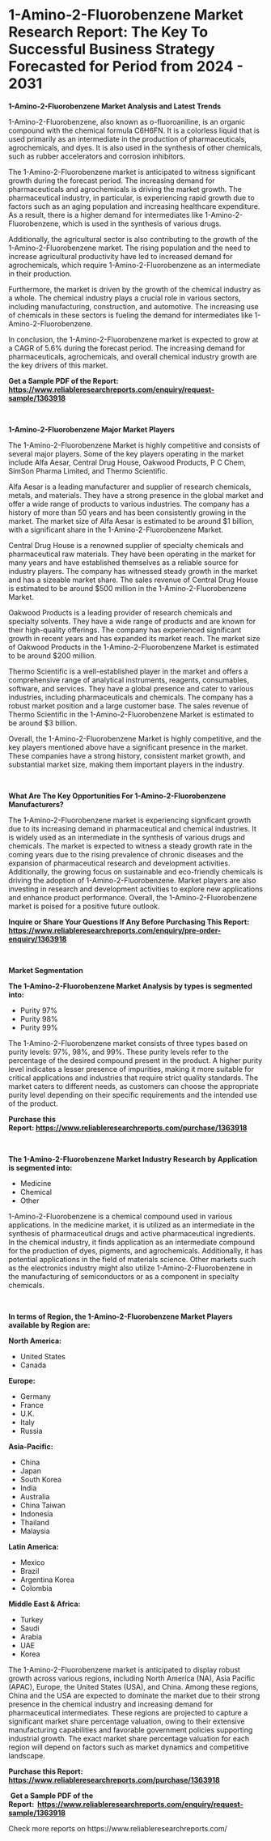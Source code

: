 <p><h1>1-Amino-2-Fluorobenzene Market Research Report: The Key To Successful Business Strategy Forecasted for Period from 2024 - 2031</h1></p><p><strong>1-Amino-2-Fluorobenzene Market Analysis and Latest Trends</strong></p>
<p><p>1-Amino-2-Fluorobenzene, also known as o-fluoroaniline, is an organic compound with the chemical formula C6H6FN. It is a colorless liquid that is used primarily as an intermediate in the production of pharmaceuticals, agrochemicals, and dyes. It is also used in the synthesis of other chemicals, such as rubber accelerators and corrosion inhibitors.</p><p>The 1-Amino-2-Fluorobenzene market is anticipated to witness significant growth during the forecast period. The increasing demand for pharmaceuticals and agrochemicals is driving the market growth. The pharmaceutical industry, in particular, is experiencing rapid growth due to factors such as an aging population and increasing healthcare expenditure. As a result, there is a higher demand for intermediates like 1-Amino-2-Fluorobenzene, which is used in the synthesis of various drugs.</p><p>Additionally, the agricultural sector is also contributing to the growth of the 1-Amino-2-Fluorobenzene market. The rising population and the need to increase agricultural productivity have led to increased demand for agrochemicals, which require 1-Amino-2-Fluorobenzene as an intermediate in their production.</p><p>Furthermore, the market is driven by the growth of the chemical industry as a whole. The chemical industry plays a crucial role in various sectors, including manufacturing, construction, and automotive. The increasing use of chemicals in these sectors is fueling the demand for intermediates like 1-Amino-2-Fluorobenzene.</p><p>In conclusion, the 1-Amino-2-Fluorobenzene market is expected to grow at a CAGR of 5.6% during the forecast period. The increasing demand for pharmaceuticals, agrochemicals, and overall chemical industry growth are the key drivers of this market.</p></p>
<p><strong>Get a Sample PDF of the Report:&nbsp; <a href="https://www.reliableresearchreports.com/enquiry/request-sample/1363918">https://www.reliableresearchreports.com/enquiry/request-sample/1363918</a></strong></p>
<p>&nbsp;</p>
<p><strong>1-Amino-2-Fluorobenzene Major Market Players</strong></p>
<p><p>The 1-Amino-2-Fluorobenzene Market is highly competitive and consists of several major players. Some of the key players operating in the market include Alfa Aesar, Central Drug House, Oakwood Products, P C Chem, SimSon Pharma Limited, and Thermo Scientific. </p><p>Alfa Aesar is a leading manufacturer and supplier of research chemicals, metals, and materials. They have a strong presence in the global market and offer a wide range of products to various industries. The company has a history of more than 50 years and has been consistently growing in the market. The market size of Alfa Aesar is estimated to be around $1 billion, with a significant share in the 1-Amino-2-Fluorobenzene Market.</p><p>Central Drug House is a renowned supplier of specialty chemicals and pharmaceutical raw materials. They have been operating in the market for many years and have established themselves as a reliable source for industry players. The company has witnessed steady growth in the market and has a sizeable market share. The sales revenue of Central Drug House is estimated to be around $500 million in the 1-Amino-2-Fluorobenzene Market.</p><p>Oakwood Products is a leading provider of research chemicals and specialty solvents. They have a wide range of products and are known for their high-quality offerings. The company has experienced significant growth in recent years and has expanded its market reach. The market size of Oakwood Products in the 1-Amino-2-Fluorobenzene Market is estimated to be around $200 million.</p><p>Thermo Scientific is a well-established player in the market and offers a comprehensive range of analytical instruments, reagents, consumables, software, and services. They have a global presence and cater to various industries, including pharmaceuticals and chemicals. The company has a robust market position and a large customer base. The sales revenue of Thermo Scientific in the 1-Amino-2-Fluorobenzene Market is estimated to be around $3 billion.</p><p>Overall, the 1-Amino-2-Fluorobenzene Market is highly competitive, and the key players mentioned above have a significant presence in the market. These companies have a strong history, consistent market growth, and substantial market size, making them important players in the industry.</p></p>
<p>&nbsp;</p>
<p><strong>What Are The Key Opportunities For 1-Amino-2-Fluorobenzene Manufacturers?</strong></p>
<p><p>The 1-Amino-2-Fluorobenzene market is experiencing significant growth due to its increasing demand in pharmaceutical and chemical industries. It is widely used as an intermediate in the synthesis of various drugs and chemicals. The market is expected to witness a steady growth rate in the coming years due to the rising prevalence of chronic diseases and the expansion of pharmaceutical research and development activities. Additionally, the growing focus on sustainable and eco-friendly chemicals is driving the adoption of 1-Amino-2-Fluorobenzene. Market players are also investing in research and development activities to explore new applications and enhance product performance. Overall, the 1-Amino-2-Fluorobenzene market is poised for a positive future outlook.</p></p>
<p><strong>Inquire or Share Your Questions If Any Before Purchasing This Report: <a href="https://www.reliableresearchreports.com/enquiry/pre-order-enquiry/1363918">https://www.reliableresearchreports.com/enquiry/pre-order-enquiry/1363918</a></strong></p>
<p>&nbsp;</p>
<p><strong>Market Segmentation</strong></p>
<p><strong>The 1-Amino-2-Fluorobenzene Market Analysis by types is segmented into:</strong></p>
<p><ul><li>Purity 97%</li><li>Purity 98%</li><li>Purity 99%</li></ul></p>
<p><p>The 1-Amino-2-Fluorobenzene market consists of three types based on purity levels: 97%, 98%, and 99%. These purity levels refer to the percentage of the desired compound present in the product. A higher purity level indicates a lesser presence of impurities, making it more suitable for critical applications and industries that require strict quality standards. The market caters to different needs, as customers can choose the appropriate purity level depending on their specific requirements and the intended use of the product.</p></p>
<p><strong>Purchase this Report:&nbsp;<a href="https://www.reliableresearchreports.com/purchase/1363918">https://www.reliableresearchreports.com/purchase/1363918</a></strong></p>
<p>&nbsp;</p>
<p><strong>The 1-Amino-2-Fluorobenzene Market Industry Research by Application is segmented into:</strong></p>
<p><ul><li>Medicine</li><li>Chemical</li><li>Other</li></ul></p>
<p><p>1-Amino-2-Fluorobenzene is a chemical compound used in various applications. In the medicine market, it is utilized as an intermediate in the synthesis of pharmaceutical drugs and active pharmaceutical ingredients. In the chemical industry, it finds application as an intermediate compound for the production of dyes, pigments, and agrochemicals. Additionally, it has potential applications in the field of materials science. Other markets such as the electronics industry might also utilize 1-Amino-2-Fluorobenzene in the manufacturing of semiconductors or as a component in specialty chemicals.</p></p>
<p>&nbsp;</p>
<p><strong>In terms of Region, the 1-Amino-2-Fluorobenzene Market Players available by Region are:</strong></p>
<p>
    <p> <strong> North America: </strong>
        <ul>
            <li>United States</li>
            <li>Canada</li>
        </ul>
        </p> 
    <p> <strong> Europe: </strong>
        <ul>
            <li>Germany</li>
            <li>France</li>
            <li>U.K.</li>
            <li>Italy</li>
            <li>Russia</li>
        </ul>
        </p> 
    <p> <strong> Asia-Pacific: </strong>
        <ul>
            <li>China</li>
            <li>Japan</li>
            <li>South Korea</li>
            <li>India</li>
            <li>Australia</li>
            <li>China Taiwan</li>
            <li>Indonesia</li>
            <li>Thailand</li>
            <li>Malaysia</li>
        </ul>
        </p> 
    <p> <strong> Latin America: </strong>
        <ul>
            <li>Mexico</li>
            <li>Brazil</li>
            <li>Argentina Korea</li>
            <li>Colombia</li>
        </ul>
        </p> 
    <p> <strong> Middle East & Africa: </strong>
        <ul>
            <li>Turkey</li>
            <li>Saudi</li>
            <li>Arabia</li>
            <li>UAE</li>
            <li>Korea</li>
        </ul>
    </p>
    </p>
<p><p>The 1-Amino-2-Fluorobenzene market is anticipated to display robust growth across various regions, including North America (NA), Asia Pacific (APAC), Europe, the United States (USA), and China. Among these regions, China and the USA are expected to dominate the market due to their strong presence in the chemical industry and increasing demand for pharmaceutical intermediates. These regions are projected to capture a significant market share percentage valuation, owing to their extensive manufacturing capabilities and favorable government policies supporting industrial growth. The exact market share percentage valuation for each region will depend on factors such as market dynamics and competitive landscape.</p></p>
<p><strong>Purchase this Report: <a href="https://www.reliableresearchreports.com/purchase/1363918">https://www.reliableresearchreports.com/purchase/1363918</a></strong></p>
<p>&nbsp;<strong>Get a Sample PDF of the Report:&nbsp;&nbsp;<a href="https://www.reliableresearchreports.com/enquiry/request-sample/1363918">https://www.reliableresearchreports.com/enquiry/request-sample/1363918</a></strong></p>
<p><strong></strong></p>
<p>Check more reports on https://www.reliableresearchreports.com/</p>